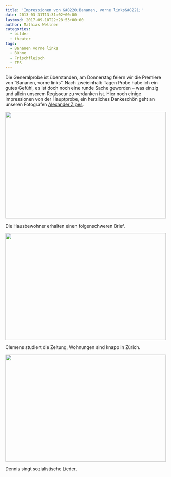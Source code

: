 ```yaml
---
title: 'Impressionen von &#8220;Bananen, vorne links&#8221;'
date: 2013-03-31T13:31:02+00:00
lastmod: 2017-09-18T22:28:53+00:00
author: Mathias Wellner
categories:
  - bilder
  - theater
tags:
  - Bananen vorne links
  - Bühne
  - Frischfleisch
  - ZES
---
```

Die Generalprobe ist überstanden, am Donnerstag feiern wir die Premiere von &#8220;Bananen, vorne links&#8221;. Nach zweieinhalb Tagen Probe habe ich ein gutes Gefühl, es ist doch noch eine runde Sache geworden &ndash; was einzig und allein unserem Regisseur zu verdanken ist. Hier noch einige Impressionen von der Hauptprobe, ein herzliches Dankeschön geht an unseren Fotografen [Alexander Zipes](http://www.photoza.de). 

<div style="width: 510px" class="wp-caption aligncenter">
  <img src="https://lh4.googleusercontent.com/-6g2mQnmwOPw/UVgZ3A_DXcI/AAAAAAAAA88/SxsaJA-uOMk/s640/_DSC1586.jpg" height="333" width="500" />
  
  <p class="wp-caption-text">
    Die Hausbewohner erhalten einen folgenschweren Brief.<br />
  </p>
</div>

<div style="width: 510px" class="wp-caption aligncenter">
  <img src="https://lh3.googleusercontent.com/-eQqEp1eTWlQ/UVgaCbQliSI/AAAAAAAAA-M/8m8FskQzjSU/s640/_DSC1601.jpg" height="333" width="500" />
  
  <p class="wp-caption-text">
    Clemens studiert die Zeitung, Wohnungen sind knapp in Zürich.<br />
  </p>
</div>

<div style="width: 510px" class="wp-caption aligncenter">
  <img src="https://lh6.googleusercontent.com/-DcryBbWgdAw/UVgaHHdld6I/AAAAAAAAA-s/t9QxSGqZfzY/s640/_DSC1626.jpg" height="333" width="500" />
  
  <p class="wp-caption-text">
    Dennis singt sozialistische Lieder.<br />
  </p>
</div>